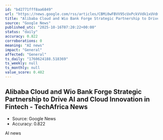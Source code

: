 ```yaml
---
id: "bd2771fff8aa6849"
url: "https://news.google.com/rss/articles/CBMi0wFBVV95cUxPckVVdk1xUVdmNk1ibHllRWlNQ1dUSlQxcm50aFVJdFU2N1BXOTNZNkRPeExGU3FrQVM3OWZsekFmMkpFVThURHBtUzIxNkw1eDRQbFJLcmNKNUUzRnJWSVJPQk1jV2hUVG1FWWRZMDNsSTFKM1JuZW9vaV9KY3B6TUpidWk0SDZyaldTWEU3Q1RlTFprZXlKRVhXRmhBNF9qWngzaHlMQzhzbXJpREZOSGFCUlRJcVFhbjJFbHpCcE1WYWtRTkFKVHY4ZkM0cUV0OEY4?oc=5"
title: "Alibaba Cloud and Wio Bank Forge Strategic Partnership to Drive AI and Cloud Innovation in Fintech - TechAfrica News"
source: "Google News"
published_utc: "2025-10-16T07:20:22+00:00"
status: "daily"
accuracy: 0.822
corroborations: 0
meaning: "AI news"
impact: "General"
affected: "General"
ts_daily: "1760624188.518369"
ts_weekly: null
ts_monthly: null
value_score: 0.482
---
```

## Alibaba Cloud and Wio Bank Forge Strategic Partnership to Drive AI and Cloud Innovation in Fintech - TechAfrica News

- Source: Google News
- Accuracy: 0.822

AI news
